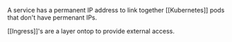A service has a permanent IP address to link together [[Kubernetes]] pods that don't have permenant IPs.

[[Ingress]]'s are a layer ontop to provide external access.
